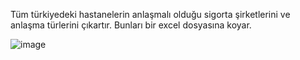 Tüm türkiyedeki hastanelerin anlaşmalı olduğu sigorta şirketlerini ve anlaşma türlerini çıkartır. Bunları bir excel dosyasına koyar.

![image](https://github.com/hacihasansavan/WebScrappingWithjQuery/assets/57284868/159c6a8c-42dd-4c3c-af30-3467daff7195)


